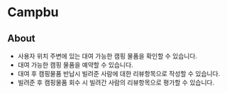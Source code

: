 # Campbu

## About
- 사용자 위치 주변에 있는 대여 가능한 캠핑 물품을 확인할 수 있습니다.
- 대여 가능한 캠핑 물품을 예약할 수 있습니다.
- 대여 후 캠핑물품 반납시 빌려준 사람에 대한 리뷰항목으로 작성할 수 있습니다.
- 빌려준 후 캠핑물품 회수 시 빌려간 사람의 리뷰항목으로 평가할 수 있습니다.
